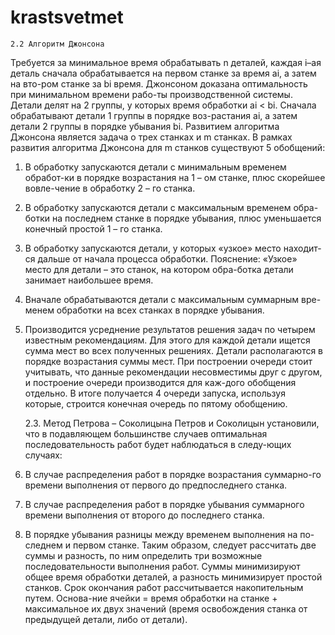 # krastsvetmet
	2.2 Алгоритм Джонсона
Требуется за минимальное время обрабатывать n деталей, каждая i–ая деталь сначала обрабатывается на первом станке за время ai, а затем на вто-ром станке за bi время.
Джонсоном доказана оптимальность при минимальном времени рабо-ты производственной системы. Детали делят на 2 группы, у которых время обработки ai < bi. Сначала обрабатывают детали 1 группы в порядке воз-растания ai, а затем детали 2 группы в порядке убывания bi.
Развитием алгоритма Джонсона является задача о трех станках и m станках.
В рамках развития алгоритма Джонсона для m станков существуют 5 обобщений:
1.	В обработку запускаются детали с минимальным временем обработ-ки в порядке возрастания на 1 – ом станке, плюс скорейшее вовле-чение в обработку 2 – го станка. 
2.	В обработку запускаются детали с максимальным временем обра-ботки на последнем станке в порядке убывания, плюс уменьшается конечный простой 1 – го станка.
3.	В обработку запускаются детали, у которых «узкое» место находит-ся дальше от начала процесса обработки. 
Пояснение: «Узкое» место для детали – это станок, на котором обра-ботка детали занимает наибольшее время. 
4.	Вначале обрабатываются детали с максимальным суммарным вре-менем обработки на всех станках в порядке убывания.
5.	Производится усреднение результатов решения задач по четырем известным рекомендациям. Для этого для каждой детали ищется сумма мест во всех полученных решениях. Детали располагаются в порядке возрастания суммы мест.
При построении очереди стоит учитывать, что данные рекомендации несовместимы друг с другом, и построение очереди производится для каж-дого обобщения отдельно. В итоге получается 4 очереди запуска, используя которые, строится конечная очередь по пятому обобщению.

	2.3. Метод Петрова – Соколицына 
Петров и Соколицын установили, что в подавляющем большинстве случаев оптимальная последовательность работ будет наблюдаться в следу-ющих случаях:
1.	В случае распределения работ в порядке возрастания суммарно-го времени выполнения от первого до предпоследнего станка.
2.	В случае распределения работ в порядке убывания суммарного времени выполнения от второго до последнего станка.
3.	В порядке убывания разницы между временем выполнения на по-следнем и первом станке.
Таким образом, следует рассчитать две суммы и разность, по ним определить три возможные последовательности выполнения работ. Суммы минимизируют общее время обработки деталей, а разность минимизирует простой станков.
Срок окончания работ рассчитывается накопительным путем. Основа-ние ячейки = время обработки на станке + максимальное их двух значений (время освобождения станка от предыдущей детали, либо от детали). 
